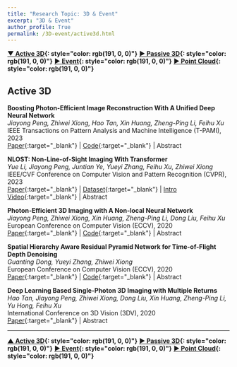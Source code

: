 ```yaml
---
title: "Research Topic: 3D & Event"
excerpt: "3D & Event"
author_profile: True
permalink: /3D-event/active3d.html
---
```




__[▼ Active 3D](/3D-event/active3d){: style="color: rgb(191, 0, 0)"}__ 
__[▶ Passive 3D](/3D-event/passive3d){: style="color: rgb(191, 0, 0)"}__ 
__[▶ Event](/3D-event/event){: style="color: rgb(191, 0, 0)"}__
__[▶ Point Cloud](/3D-event/point-cloud){: style="color: rgb(191, 0, 0)"}__




## Active 3D

**Boosting Photon-Efficient Image Reconstruction With A Unified Deep Neural Network** <br>
*Jiayong Peng, Zhiwei Xiong, Hao Tan, Xin Huang, Zheng-Ping Li, Feihu Xu* <br>
<span><pub>IEEE Transactions on Pattern Analysis and Machine Intelligence (T-PAMI), 2023</pub></span> <br>
[Paper](https://ieeexplore.ieee.org/abstract/document/9864284){:target="_blank"} |
[Code](https://github.com/JiayongO-O/PENonLocal){:target="_blank"} |
<a onclick='expandABS("peng23")'> Abstract </a>
<div style="display: none;" class=abs id="peng23"><br>
Photon-efficient imaging, which captures 3D images with single-photon sensors, has enabled a wide range of applications. However, two major challenges limit the reconstruction performance, i.e., the low photon counts accompanied by low signal-to-background ratio (SBR) and the multiple returns. In this paper, we propose a unified deep neural network that, for the first time, explicitly addresses these two challenges, and simultaneously recovers depth maps and intensity images from photon-efficient measurements. Starting from a general image formation model, our network is constituted of one encoder, where a non-local block is utilized to exploit the long-range correlations in both spatial and temporal dimensions of the raw measurement, and two decoders, which are designed to recover depth and intensity, respectively. Meanwhile, we investigate the statistics of the background noise photons and propose a noise prior block to further improve the reconstruction performance. The proposed network achieves decent reconstruction fidelity even under extremely low photon counts / SBR and heavy blur caused by the multiple-return effect, which significantly surpasses the existing methods. Moreover, our network trained on simulated data generalizes well to real-world imaging systems, which greatly extends the application scope of photon-efficient imaging in challenging scenarios with a strict limit on optical flux. Code is available at https://github.com/JiayongO-O/PENonLocal.
</div>


**NLOST: Non-Line-of-Sight Imaging With Transformer** <br>
*Yue Li, Jiayong Peng, Juntian Ye, Yueyi Zhang, Feihu Xu, Zhiwei Xiong* <br>
<span><pub>IEEE/CVF Conference on Computer Vision and Pattern Recognition (CVPR), 2023</pub></span> <br>
[Paper](https://openaccess.thecvf.com/content/CVPR2023/html/Li_NLOST_Non-Line-of-Sight_Imaging_With_Transformer_CVPR_2023_paper.html){:target="_blank"} |
[Dataset](https://github.com/Depth2World/NLOST){:target="_blank"} |
[Intro Video](https://www.youtube.com/watch?v=VrxrRO-KERI){:target="_blank"} |
<a onclick='expandABS("li23")'> Abstract </a>
<div style="display: none;" class=abs id="li23"><br>
Time-resolved non-line-of-sight (NLOS) imaging is based on the multi-bounce indirect reflections from the hidden objects for 3D sensing. Reconstruction from NLOS measurements remains challenging especially for complicated scenes. To boost the performance, we present NLOST, the first transformer-based neural network for NLOS reconstruction. Specifically, after extracting the shallow features with the assistance of physics-based priors, we design two spatial-temporal self attention encoders to explore both local and global correlations within 3D NLOS data by splitting or downsampling the features into different scales, respectively. Then, we design a spatial-temporal cross attention decoder to integrate local and global features in the token space of transformer, resulting in deep features with high representation capabilities. Finally, deep and shallow features are fused to reconstruct the 3D volume of hidden scenes. Extensive experimental results demonstrate the superior performance of the proposed method over existing solutions on both synthetic data and real-world data captured by different NLOS imaging systems.
</div>


**Photon-Efficient 3D Imaging with A Non-local Neural Network** <br>
*Jiayong Peng, Zhiwei Xiong, Xin Huang, Zheng-Ping Li, Dong Liu, Feihu Xu* <br>
<span><pub>European Conference on Computer Vision (ECCV), 2020</pub></span> <br>
[Paper](https://link.springer.com/chapter/10.1007/978-3-030-58539-6_14){:target="_blank"} |
[Code](https://github.com/JiayongO-O/PENonLocal){:target="_blank"} |
<a onclick='expandABS("peng20")'> Abstract </a>
<div style="display: none;" class=abs id="peng20"><br>
Photon-efficient imaging has enabled a number of applications relying on single-photon sensors that can capture a 3D image with as few as one photon per pixel. In practice, however, measurements of low photon counts are often mixed with heavy background noise, which poses a great challenge for existing computational reconstruction algorithms. In this paper, we first analyze the long-range correlations in both spatial and temporal dimensions of the measurements. Then we propose a non-local neural network for depth reconstruction by exploiting the long-range correlations. The proposed network achieves decent reconstruction fidelity even under photon counts (and signal-to-background ratio, SBR) as low as 1 photon/pixel (and 0.01 SBR), which significantly surpasses the state-of-the-art. Moreover, our non-local network trained on simulated data can be well generalized to different real-world imaging systems, which could extend the application scope of photon-efficient imaging in challenging scenarios with a strict limit on optical flux. Code is available at https://github.com/JiayongO-O/PENonLocal.



</div>


**Spatial Hierarchy Aware Residual Pyramid Network for Time-of-Flight Depth Denoising** <br>
*Guanting Dong, Yueyi Zhang, Zhiwei Xiong* <br>
<span><pub>European Conference on Computer Vision (ECCV), 2020</pub></span> <br>
[Paper](https://link.springer.com/chapter/10.1007/978-3-030-58586-0_3){:target="_blank"} |
[Code](https://github.com/ashesknight/tof-mpi-remove){:target="_blank"} |
<a onclick='expandABS("dong20")'> Abstract </a>
<div style="display: none;" class=abs id="dong20"><br>
Time-of-Flight (ToF) sensors have been increasingly used on mobile devices for depth sensing. However, the existence of noise, such as Multi-Path Interference (MPI) and shot noise, degrades the ToF imaging quality. Previous CNN-based methods remove ToF depth noise without considering the spatial hierarchical structure of the scene, which leads to failures in obtaining high quality depth images from a complex scene. In this paper, we propose a Spatial Hierarchy Aware Residual Pyramid Network, called SHARP-Net, to remove the depth noise by fully exploiting the geometry information of the scene in different scales. SHARP-Net first introduces a Residual Regression Module, which utilizes the depth images and amplitude images as the input, to calculate the depth residual progressively. Then, a Residual Fusion Module, summing over depth residuals from all scales, is imported to refine the depth residual by fusing multi-scale geometry information. Finally, shot noise is further eliminated by a Kernel Prediction Network. Experimental results demonstrate that our method significantly outperforms state-of-the-art ToF depth denoising methods on both synthetic and realistic datasets. The source code is available at https://github.com/ashesknight/tof-mpi-remove.



</div>



**Deep Learning Based Single-Photon 3D Imaging with Multiple Returns** <br>
*Hao Tan, Jiayong Peng, Zhiwei Xiong, Dong Liu, Xin Huang, Zheng-Ping Li, Yu Hong, Feihu Xu* <br>
<span><pub>International Conference on 3D Vision (3DV), 2020</pub></span> <br>
[Paper](https://ieeexplore.ieee.org/abstract/document/9320386/){:target="_blank"} |
<a onclick='expandABS("tan20")'> Abstract </a>
<div style="display: none;" class=abs id="tan20"><br>
Single-photon avalanche diode (SPAD) has been widely used in active 3D imaging due to its extremely high photon sensitivity and picosecond time resolution. However, long-range active 3D imaging is still a great challenge, since only a few signal photons mixed with strong background noise can return from multiple reflectors of the scene due to the divergence of the light beam and the receiver's field of view (FoV), which would bring considerable distortion and blur to the recovered depth map. In this paper, we propose a deep learning based depth reconstruction method for long range single-photon 3D imaging where the “multiple-returns” issue exists. Specifically, we model this problem as a deblurring task and design a multi-scale convolutional neural network combined with elaborate loss functions, which promote the reconstruction of an accurate depth map with fine details and clear boundaries of objects. The proposed method achieves superior performance over several different sizes of receiver's FoV on a synthetic dataset compared with existing state-of-the-art methods and the trained model under a specific FoV has a strong generalization capability across different sizes of FoV, which is essential for practical applications. Moreover, we conduct outdoor experiments and demonstrate the effectiveness of our method in a real-world long range imaging system.

</div>




---



__[▲ Active 3D](/3D-event/active3d){: style="color: rgb(191, 0, 0)"}__ 
__[▶ Passive 3D](/3D-event/passive3d){: style="color: rgb(191, 0, 0)"}__ 
__[▶ Event](/3D-event/event){: style="color: rgb(191, 0, 0)"}__
__[▶ Point Cloud](/3D-event/point-cloud){: style="color: rgb(191, 0, 0)"}__
